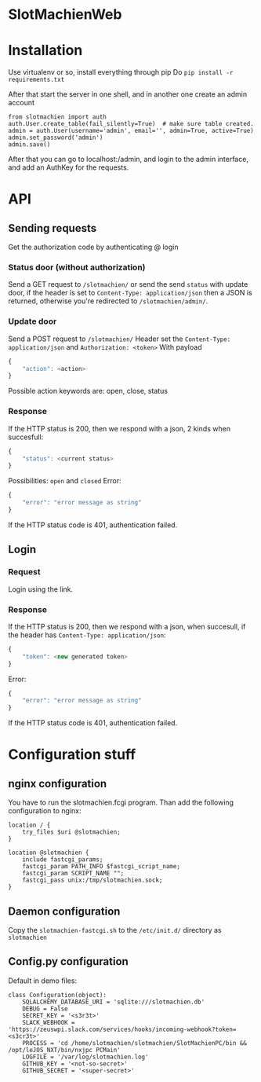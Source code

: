 SlotMachienWeb
==============

# Installation
Use virtualenv or so, install everything through pip
Do `pip install -r requirements.txt`

After that start the server in one shell, and in another one create an admin account
```
from slotmachien import auth
auth.User.create_table(fail_silently=True)  # make sure table created.
admin = auth.User(username='admin', email='', admin=True, active=True)
admin.set_password('admin')
admin.save()
```

After that you can go to localhost:<port>/admin, and login to the admin interface,
and add an AuthKey for the requests.
# API
## Sending requests
Get the authorization code by authenticating @ login

### Status door (without authorization)
Send a GET request to `/slotmachien/` or send the send `status` with update door,
if the header is set to `Content-Type: application/json` then a JSON is returned,
otherwise you're redirected to `/slotmachien/admin/`.

### Update door
Send a POST request to `/slotmachien/`
Header set the `Content-Type: application/json` and `Authorization: <token>`
With payload
```javascript
{
    "action": <action>
}
```
Possible action keywords are: open, close, status

### Response
If the HTTP status is 200, then we respond with a json, 2 kinds when succesfull:
```javascript
{
    "status": <current status>
}
```
Possibilities: `open` and `closed`
Error:
```javascript
{
    "error": "error message as string"
}
```

If the HTTP status code is 401, authentication failed.

## Login
### Request
Login using the link.

### Response
If the HTTP status is 200, then we respond with a json, when succesull, if the header has `Content-Type: application/json`:
```javascript
{
    "token": <new generated token>
}
```
Error:
```javascript
{
    "error": "error message as string"
}
```
If the HTTP status code is 401, authentication failed.

# Configuration stuff
## nginx configuration
You have to run the slotmachien.fcgi program.
Than add the following configuration to nginx:
```
location / {
    try_files $uri @slotmachien;
}

location @slotmachien {
    include fastcgi_params;
    fastcgi_param PATH_INFO $fastcgi_script_name;
    fastcgi_param SCRIPT_NAME "";
    fastcgi_pass unix:/tmp/slotmachien.sock;
}
```

## Daemon configuration
Copy the `slotmachien-fastcgi.sh` to the `/etc/init.d/` directory as `slotmachien`

## Config.py configuration
Default in demo files:
```
class Configuration(object):
    SQLALCHEMY_DATABASE_URI = 'sqlite:///slotmachien.db'
    DEBUG = False
    SECRET_KEY = '<s3r3t>'
    SLACK_WEBHOOK = 'https://zeuswpi.slack.com/services/hooks/incoming-webhook?token=<s3cr3t>'
    PROCESS = 'cd /home/slotmachien/slotmachien/SlotMachienPC/bin && /opt/leJOS_NXT/bin/nxjpc PCMain'
    LOGFILE = '/var/log/slotmachien.log'
    GITHUB_KEY = '<not-so-secret>'
    GITHUB_SECRET = '<super-secret>'
```
